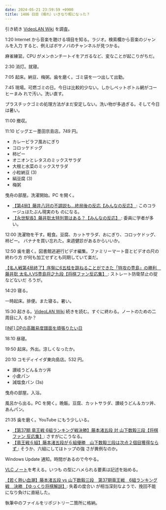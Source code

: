 ```yaml
---
date: 2024-05-21 23:59:59 +0900
title: 1486 日目（晴れ）いきなり暇になった？
---
```


引き続き [VideoLAN Wiki] を調査。

1:20 Internet から音楽を聴ける項目を知る。ラジオ。検索欄から音楽のジャンルを入力
すると、例えばボサノバのチャンネルが見つかる。

麻雀練習。CPU がメンホンチートイをアガるなど、変なことが起こりがちだ。

2:30 消灯。就寝。

7:05 起床。納豆、梅粥。歯を磨く。ゴミ袋を一つ出して出勤。

7:45 現場。可燃ゴミの日。今日は比較的少ない。しかしペットボトル網がコーヒーまみ
れで汚い。洗い直す。

プラスチックゴミの処理方法がまだ安定しない。洗い物が多過ぎる。そして今日は暑い。

11:00 撤収。

11:10 ビッグエー墨田京島店。749 円。

* カレーピラフ風おにぎり
* コロッケドッグ
* 柿ピー
* オニオンとレタスのミックスサラダ
* 大根と水菜のミックスサラダ
* 小粒納豆 (3)
* 絹豆腐 (3)
* 梅粥

曳舟の部屋。洗濯開始。PC を開く。

* [【第4局】藤井八冠の不調説も…終局後の反応【みんなの反応】
  ](https://www.youtube.com/watch?v=OjbprgJ2IhI): このコラージュはたぶん現実のも
  のになる。
* [【永世駅長】藤井聡太特別賞はある？【みんなの反応】
  ](https://www.youtube.com/watch?v=ThmFNG38D6M): 委員に学者が多い。

12:00 洗濯物を干す。軽食。豆腐、カットサラダ、おにぎり、コロッケドッグ、柿ピー。
バナナを買い忘れた。来週健診があるからいいか。

12:50 歯を磨く。図書館逃避行ビデオ編集。ファミリーマート音とビデオの尺の終わり方
が何も加工せずとも同期していて楽だ。
<blockquote class="twitter-tweet"
  data-conversation="none"
  data-media-max-width="480" data-theme="dark" data-align="center">
<a href="https://twitter.com/showa_yojyo/status/1792768402731524464"></a>
</blockquote>
<script async src="https://platform.twitter.com/widgets.js" charset="utf-8"></script>

[【名人戦第4局終了】序盤に6五桂を跳ねることができた「特攻の豊島」の勝利　藤井聡
太名人VS豊島将之九段【将棋ファン反応集】
](https://www.youtube.com/watch?v=5KMJl3Irx9g): ストレート防衛禁止の掟などないだ
ろうが。

14:20 寝る。

一時起床。排便。また寝る。暑い。

15:30 起きる。[VideoLAN Wiki] 続きを読む。すぐに終わる。ノートのための二周目に入
るか？

[[INF] DPの高難易度譜面を頑張りたい日](https://www.youtube.com/watch?v=G96LGpAYOLA)

18:10 昼寝。

19:50 起床。外出。涼しくなったか。

20:10 コモディイイダ東向島店。532 円。

* 讃岐うどん＆カツ丼
* 小倉パン
* 減塩食パン (3s)

曳舟の部屋。入浴。

風呂から出る。PC を開く。晩飯。豆腐、カットサラダ、讃岐うどん＆カツ丼、あんパン。

21:35 歯を磨く。YouTube にもう少しいる。

* [【第37期 竜王戦 6組ランキング戦決勝】藤本渚五段 対 山下数毅三段【将棋ファン
  反応集】](https://www.youtube.com/watch?v=jubDmle-U8A): さすがにこうなる。
* [【竜王戦６組】藤本渚五段が６組優勝　山下数毅三段は次点２個目獲得ならず
  ](https://www.youtube.com/watch?v=KWo_ffdLRmw): そうか、六組にしてはトップの強
  さが異例なのか。

Windows Update 通知。時間があるので今やる。

[VLC ノート](https://github.com/showa-yojyo/notebook/issues/122)を考える。いつも
の型にハメられる要素は記述を始める。

[【若く熱い血潮】藤本渚五段 vs 山下数毅三段　第37期竜王戦　6組ランキング戦　決勝
【ゆっくり将棋解説】](https://www.youtube.com/watch?v=4hd7uu0YXZU): 失着の度合い
が相当深刻なようで、挽回不能になり負けに直結した。

執筆中のファイルをリポジトリー二箇所に格納。

[VideoLAN Wiki]: https://wiki.videolan.org/
